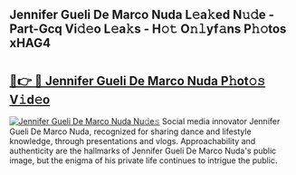 ## Jennifer Gueli De Marco Nuda L𝚎a𝚔ed N𝚞𝚍e - Part-Gcq Vi𝚍𝚎o L𝚎a𝚔s - H𝚘𝚝 O𝚗𝚕yf𝚊ns P𝚑𝚘tos xHAG4

# <h2><a href="http://kf3cjrp.oniu.top/?m=Jennifer+Gueli+De+Marco+Nuda">🔗👉 🔴 Jennifer Gueli De Marco Nuda P𝚑ot𝚘𝚜 V𝚒d𝚎o</a></h2>

[![Jennifer Gueli De Marco Nuda Nu𝚍e𝚜](https://i.imgur.com/0qMVB7G.gif)](http://kf3cjrp.oniu.top/?m=Jennifer+Gueli+De+Marco+Nuda)
Social media innovator Jennifer Gueli De Marco Nuda, recognized for sharing dance and lifestyle knowledge, through presentations and vlogs. Approachability and authenticity are the hallmarks of Jennifer Gueli De Marco Nuda's public image, but the enigma of his private life continues to intrigue the public.  
